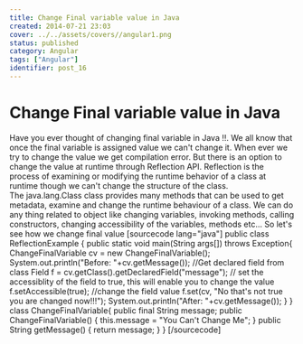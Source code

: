 ```yaml
---
title: Change Final variable value in Java
created: 2014-07-21 23:03
cover: ../../assets/covers//angular1.png
status: published
category: Angular
tags: ["Angular"]
identifier: post_16
---
```

# Change Final variable value in Java

Have you ever thought of changing final variable in Java !!. We all know that once the final variable is assigned value we can't change it. When ever we try to change the value we get compilation error. But there is an option to change the value at runtime through Reflection API. Reflection is the process of examining or modifying the runtime behavior of a class at runtime though we can't change the structure of the class. The java.lang.Class class provides many methods that can be used to get metadata, examine and change the runtime behaviour of a class. We can do any thing related to object like changing variables, invoking methods, calling constructors, changing accessibility of the variables, methods etc... So let's see how we change final value [sourcecode lang="java"] public class ReflectionExample { public static void main(String args[]) throws Exception{ ChangeFinalVariable cv = new ChangeFinalVariable(); System.out.println("Before: "+cv.getMessage()); //Get declared field from class Field f = cv.getClass().getDeclaredField("message"); // set the accessiblity of the field to true, this will enable you to change the value f.setAccessible(true); //change the field value f.set(cv, "No that's not true you are changed now!!!"); System.out.println("After: "+cv.getMessage()); } } class ChangeFinalVariable{ public final String message; public ChangeFinalVariable() { this.message = "You Can't Change Me"; } public String getMessage() { return message; } } [/sourcecode]